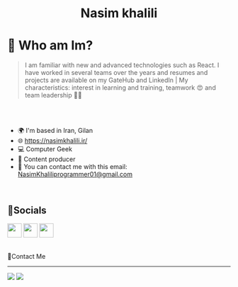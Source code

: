 <h1 align="center">  
  <br>
  Nasim khalili
 </h1>

# 🤔 Who am Im?

> I am familiar with new and advanced technologies such as React. I have worked in several teams over the years and resumes and projects are available on my GateHub and LinkedIn | My characteristics: interest in learning and training, teamwork 😍 and team leadership 🧑‍💻
<br>
<br>


* 🌍 I'm based in Iran, Gilan
* 🌐 https://nasimkhalili.ir/
* 💻 Computer Geek
* 📌 Content producer 
* 📧 You can contact me with this email: NasimKhaliliprogrammer01@gmail.com


<br>

## 📱Socials
<p align="left"> <a href="https://www.github.com/nasimkhalili01" target="_blank" rel="noreferrer"><img src="https://raw.githubusercontent.com/danielcranney/readme-generator/main/public/icons/socials/github.svg" width="32" height="32" /></a> <a href="http://www.instagram.com/front.end01" target="_blank" rel="noreferrer"><img src="https://raw.githubusercontent.com/danielcranney/readme-generator/main/public/icons/socials/instagram.svg" width="32" height="32" /></a> <a href="https://www.linkedin.com/in/NasimKhalili" target="_blank" rel="noreferrer"><img src="https://raw.githubusercontent.com/danielcranney/readme-generator/main/public/icons/socials/linkedin.svg" width="32" height="32" /></a></p>



<br>
 🤙Contact Me
 <hr>

<p align="left">
<a href="https://https://www.linkedin.com/in/NasimKhalili/"><img src="https://img.shields.io/badge/-NasimKhalili Linkedin-0077B5?style=flat&logo=Linkedin&logoColor=white"/></a>
<a href="mailto:NasimKhaliliprogrammer01@gmail.com"><img src="https://img.shields.io/badge/-NasimKhaliliprogrammer01@gmail.com-D14836?style=flat&logo=Gmail&logoColor=white"/></a>


